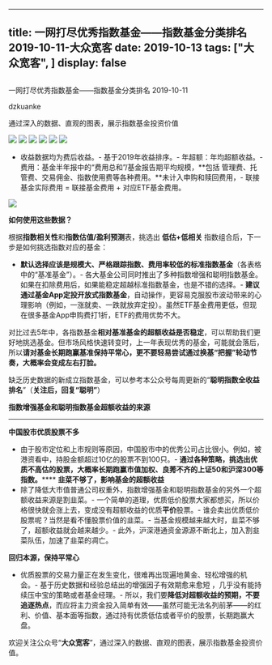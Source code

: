 
---
title:   一网打尽优秀指数基金——指数基金分类排名 2019-10-11-大众宽客
date: 2019-10-13
tags: ["大众宽客", ]
display: false
---


## 



一网打尽优秀指数基金——指数基金分类排名 2019-10-11




dzkuanke




通过深入的数据、直观的图表，展示指数基金投资价值




<img class="rich_pages" data-ratio="1.6369710467706013" data-s="300,640" src="https://mmbiz.qpic.cn/mmbiz_png/PKw3FQPmhIgl2K9Nk03OGHtIdlwUf3HXlWf09L2Y9m8h8swEGokpHQV9D8BAnlmzukTibE785TAibia98D4icCj7Yg/640?wx_fmt=png" data-type="png" data-w="898" style="">

<img class="rich_pages" data-ratio="1.053811659192825" data-s="300,640" src="https://mmbiz.qpic.cn/mmbiz_png/PKw3FQPmhIgl2K9Nk03OGHtIdlwUf3HXwWmw7rjCNoD1MjvDDmFdSmicbpLrjqxogYokDMrKW5y33xEIBfTEicPw/640?wx_fmt=png" data-type="png" data-w="892" style="">

<img class="rich_pages" data-ratio="1.4944320712694878" data-s="300,640" src="https://mmbiz.qpic.cn/mmbiz_png/PKw3FQPmhIgl2K9Nk03OGHtIdlwUf3HXKzQlMfIzwNPzO5SIZib7bVFZ53HgPt3EQlmp31pTcfLpDyTvicFXIeug/640?wx_fmt=png" data-type="png" data-w="898" style="">

<img class="rich_pages" data-ratio="1.3" data-s="300,640" src="https://mmbiz.qpic.cn/mmbiz_png/PKw3FQPmhIgl2K9Nk03OGHtIdlwUf3HXGbN7zw48QnFTzgg6nE1ibFE1MZl6d4djlBua9LMx7sQ98cYT461ygRw/640?wx_fmt=png" data-type="png" data-w="900" style="">

<img class="rich_pages" data-ratio="1" data-s="300,640" src="https://mmbiz.qpic.cn/mmbiz_png/PKw3FQPmhIgl2K9Nk03OGHtIdlwUf3HX1njQicSGqxRa4m5lxEyk2Lbzw73C0eR9PbwxfO4U3z3RJXSFLMricLeA/640?wx_fmt=png" data-type="png" data-w="900" style="">

<img class="rich_pages" data-ratio="0.8641425389755011" data-s="300,640" src="https://mmbiz.qpic.cn/mmbiz_png/PKw3FQPmhIgl2K9Nk03OGHtIdlwUf3HXcQZIwfSarWURBickxhrX2HpxOxNn2YoZfvkmfAUmNngDbpTLP4W32bA/640?wx_fmt=png" data-type="png" data-w="898" style="">


- 收益数据均为费后收益。- 基于2019年收益排序。- 年超额：年均超额收益。- 费用：基金半年报中的“费用总和”/基金报告期平均规模，**包括 管理费、托管费、交易佣金、指数使用费等各种费用。**未计入申购和赎回费用，- 联接基金实际费用 = 联接基金费用 + 对应ETF基金费用。


<img class="rich_pages" data-ratio="0.3739352640545145" data-s="300,640" src="https://mmbiz.qpic.cn/mmbiz_png/PKw3FQPmhIjRfZpR3LYic93G9bLic2bFpgJnJdJe0VWH3Z1CpISTgM0CNibDTEC3icib110gqMOxNWdic0SBNgsAz5kg/640?wx_fmt=png" data-type="png" data-w="1174" style=""/>





**如何使用这些数据？**



根据**指数相关性**和**指数估值/盈利预测**表，挑选出&nbsp;**低估+低相关** 指数组合后，下一步是如何挑选指数对应的基金：
- **默认选择应该是规模大、严格跟踪指数、费用率较低的标准指数基金**（各表格中的“基准基金”）。- 各大基金公司同时推出了多种指数增强和聪明指数基金。如果在扣除费用后，如果能稳定超越标准指数基金，也是不错的选择。- **建议通过基金App定投开放式指数基金**，自动操作，更容易克服股市波动带来的心理影响（例如，一涨就卖、一跌就放弃定投）。虽然ETF基金费用更低，但现在很多基金App申购费打1折，ETF的费用优势不大。


对比过去5年中，各指数基金**相对基准基金的超额收益是否稳定**<h-char unicode="ff0c" class="" style="max-width: 100%;box-sizing: border-box !important;word-wrap: break-word !important;">，</h-char>可以帮助我们更好地挑选基金。但市场风格快速转变时，上一年表现优秀的基金，可能就会落后，所以**请对基金长期跑赢基准保持平常心，更不要轻易尝试通过换基“把握”轮动节奏，大概率会变成左右打脸。**



缺乏历史数据的新成立指数基金，可以参考本公众号每周更新的“**聪明指数全收益排名**”（**关注后，回复“聪明”**）





**指数增强基金和聪明指数基金超额收益的来源**

****

**中国股市优质股票不多**
- 由于股市定位和上市规则等原因，中国股市中的优秀公司占比很小。例如，被港资看中，持股金额超过10亿的股票不到100只。- **通过各种策略，挑选出优质不高估的股票，大概率长期跑赢市值加权、良莠不齐的上证50和沪深300等指数。******
**韭菜不够了，影响基金的超额收益**
- 除了降低大市值普通公司权重外，指数增强基金和聪明指数基金的另外一个超额收益来源是割韭菜。- 一个简单的道理，优质低价股票大家都想买，所以价格很快就会涨上去，变成没有超额收益的优质**平价**股票。- 谁会卖出优质低价股票呢？当然是看不懂股票价值的韭菜。- 当基金规模越来越大时，韭菜不够了，超额收益就会越来越少。- 此外，沪深港通资金源源不断北上，加入割韭菜队伍，加速了韭菜的凋亡。


**回归本源，保持平常心**
- 优质股票的交易力量正在发生变化，很难再出现遍地黄金、轻松增强的机会。- 基于历史数据和经验总结出的增强因子有效期愈来愈短 ，几乎没有能持续压中宝的策略或者基金经理。- 所以，我们要**降低对超额收益的预期，不要追逐热点**，而应将主力资金投入简单有效——虽然可能无法名列前茅——的红利、价值、基本面等指数，通过持有优质低估或者平价的股票，长期跑赢大盘。


欢迎关注公众号“**大众宽客**”，通过深入的数据、直观的图表，展示指数基金投资价值。








